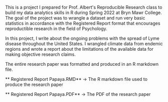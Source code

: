  This is a project I prepared for Prof. Albert's Reproducible Research class to build my data analytics skills in R during Spring 2022 at Bryn Mawr College. The goal of the project was to wrangle a dataset
 and run very basic statistics in accordance with the Registered Report format that encourages reproductible research in the field of Psychology.

 In this project, I write about the ongoing problems with the spread of Lyme disease throughout the United States. I wrangled climate data from endemic regions and wrote a report about the limitations of the available data for making objective research claims.

 The entire research paper was formatted and produced in an R markdown file.

** Registered Report Papaya.RMD** -> The R markdown file used to produce the research paper

** Registered Report Papaya.PDF** -> The PDF of the research paper

 

 
